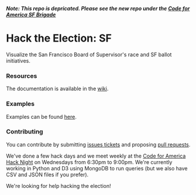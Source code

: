**_Note: This repo is depricated. Please see the new repo under the [Code for America SF Brigade](https://github.com/sfbrigade/campaign_finance)_**

Hack the Election: SF
=================

Visualize the San Francisco Board of Supervisor's race and SF ballot initiatives.

### Resources

The documentation is available in the [wiki](https://github.com/danid123/campaign_finance/wiki).

### Examples

Examples can be found [here](https://github.com/danid123/campaign_finance/wiki/Examples).

### Contributing

You can contribute by submitting [issues tickets](https://github.com/danid123/campaign_finance/issues) and proposing [pull requests](https://github.com/danid123/campaign_finance/pulls). 

We've done a few hack days and we meet weekly at the [Code for America Hack Night](http://www.meetup.com/Code-for-San-Francisco-Civic-Hack-Night/) on Wednesdays from 6:30pm to 9:00pm. We're currently working in Python and D3 using MongoDB to run queries (but we also have CSV and JSON files if you prefer).

We're looking for help hacking the election!
